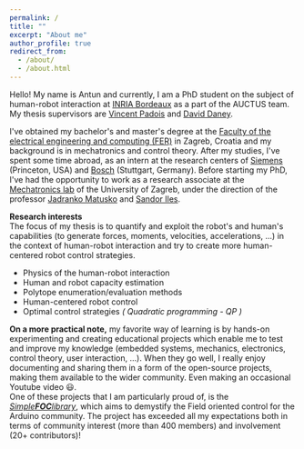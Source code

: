 ```yaml
---
permalink: /
title: ""
excerpt: "About me"
author_profile: true
redirect_from: 
  - /about/
  - /about.html
---
```


Hello! My name is Antun and currently, I am a PhD student on the subject of human-robot interaction at [INRIA Bordeaux](https://www.inria.fr/en) as a part of the AUCTUS team. My thesis supervisors are [Vincent Padois](https://people.bordeaux.inria.fr/vincent.padois/) and [David Daney](https://people.bordeaux.inria.fr/ddaney/).

I've obtained my bachelor's and master's degree at the [Faculty of the electrical engineering and computing (FER)](https://www.fer.unizg.hr/en) in Zagreb, Croatia and my background is in mechatronics and control theory. After my studies, I've spent some time abroad, as an intern at the research centers of [Siemens](https://new.siemens.com/us/en/company/siemens-in-the-usa/princeton.html) (Princeton, USA) and [Bosch](https://www.bosch-presse.de/pressportal/de/en/bosch-center-for-research-and-advance-engineering-in-renningen-101888.html) (Stuttgart, Germany).   Before starting my PhD, I've had the opportunity to work as a research associate at the [Mechatronics lab](https://www.fer.unizg.hr/zesa/sk/mehatronika) of the University of Zagreb, under the direction of the professor [Jadranko Matusko](https://www.fer.unizg.hr/jadranko.matusko) and [Sandor Iles](https://www.fer.unizg.hr/en/sandor.iles). 

<b style="margin-bottom:0px">Research interests</b><br>
The focus of my thesis is to quantify and exploit the robot's and human's capabilities (to generate forces, moments, velocities, accelerations, ...) in the context of human-robot interaction and try to create more human-centered robot control strategies.
- Physics of the human-robot interaction 
- Human and robot capacity estimation
- Polytope enumeration/evaluation methods 
- Human-centered robot control
- Optimal control strategies *( Quadratic programming - QP )* 

<b style="margin-bottom:0px">On a more practical note,</b> my favorite way of learning is by hands-on experimenting and creating educational projects which enable me to test and improve my knowledge (embedded systems, mechanics, electronics, control theory, user interaction, ...). When they go well, I really enjoy documenting and sharing them in a form of the open-source projects, making them available to the wider community. Even making an occasional Youtube video 😃.  <br>
One of these projects that I am particularly proud of, is the [*Simple**FOC**library*](/portfolio/1_simplefoclibrary), which aims to demystify the Field oriented control for the Arduino community. The project has exceeded all my expectations both in terms of community interest (more than 400 members) and involvement (20+ contributors)!
